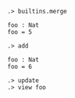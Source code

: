 ```ucm
.> builtins.merge
```

```unison
foo : Nat
foo = 5
```

```ucm
.> add
```

```unison
foo : Nat
foo = 6
```

```ucm
.> update
.> view foo
```

